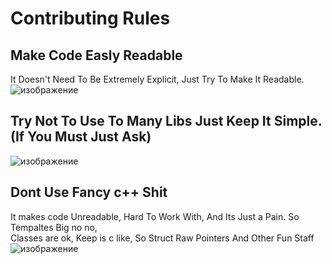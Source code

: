 # Contributing Rules </br>

## Make Code Easly Readable
It Doesn't Need To Be Extremely Explicit, Just Try To Make It Readable. </br>
![изображение](https://github.com/user-attachments/assets/5a98a638-09fb-4a20-8011-f71e0e47bafc)

## Try Not To Use To Many Libs Just Keep It Simple. (If You Must Just Ask)
![изображение](https://github.com/user-attachments/assets/70e14f6b-d825-4313-806c-3b07591afe7a)

## Dont Use Fancy c++ Shit
It makes code Unreadable, Hard To Work With, And Its Just a Pain. So Tempaltes Big no no, </br>
Classes are ok, Keep is c like, So Struct Raw Pointers And Other Fun Staff</br>
![изображение](https://github.com/user-attachments/assets/718d2a29-47ed-4b88-b7c5-c09bbdcee2fb)

